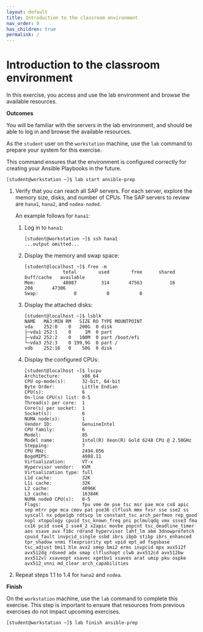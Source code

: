 ```yaml
---
layout: default
title: Introduction to the classroom environment
nav_order: 0
has_children: true
permalink: /
---
```


# Introduction to the classroom environment

In this exercise, you access and use the lab environment and browse the
available resources.

**Outcomes**

You will be familiar with the servers in the lab environment, and should
be able to log in and browse the available resources.

As the `student` user on the `workstation` machine, use the `lab`
command to prepare your system for this exercise.

This command ensures that the environment is configured correctly for
creating your Ansible Playbooks in the future.

    [student@workstation ~]$ lab start ansible-prep

1.  Verify that you can reach all SAP servers. For each server, explore
    the memory size, disks, and number of CPUs. The SAP servers to
    review are `hana1`, `hana2`, and `nodea-noded`.

    An example follows for `hana1`:

    1.  Log in to `hana1`:

            [student@workstation ~]$ ssh hana1
            ...output omitted...

    2.  Display the memory and swap space:

            [student@localhost ~]$ free -m
                          total        used        free      shared  buff/cache   available
            Mem:          48087         314       47563          16         208       47306
            Swap:             0           0           0

    3.  Display the attached disks:

            [student@localhost ~]$ lsblk
            NAME   MAJ:MIN RM   SIZE RO TYPE MOUNTPOINT
            vda    252:0    0   200G  0 disk
            ├─vda1 252:1    0     1M  0 part
            ├─vda2 252:2    0   100M  0 part /boot/efi
            └─vda3 252:3    0 199,9G  0 part /
            vdb    252:16   0    50G  0 disk

    4.  Display the configured CPUs:

            [student@localhost ~]$ lscpu
            Architecture:        x86_64
            CPU op-mode(s):      32-bit, 64-bit
            Byte Order:          Little Endian
            CPU(s):              6
            On-line CPU(s) list: 0-5
            Thread(s) per core:  1
            Core(s) per socket:  1
            Socket(s):           6
            NUMA node(s):        1
            Vendor ID:           GenuineIntel
            CPU family:          6
            Model:               85
            Model name:          Intel(R) Xeon(R) Gold 6248 CPU @ 2.50GHz
            Stepping:            7
            CPU MHz:             2494.056
            BogoMIPS:            4988.11
            Virtualization:      VT-x
            Hypervisor vendor:   KVM
            Virtualization type: full
            L1d cache:           32K
            L1i cache:           32K
            L2 cache:            4096K
            L3 cache:            16384K
            NUMA node0 CPU(s):   0-5
            Flags:               fpu vme de pse tsc msr pae mce cx8 apic sep mtrr pge mca cmov pat pse36 clflush mmx fxsr sse sse2 ss syscall nx pdpe1gb rdtscp lm constant_tsc arch_perfmon rep_good nopl xtopology cpuid tsc_known_freq pni pclmulqdq vmx ssse3 fma cx16 pcid sse4_1 sse4_2 x2apic movbe popcnt tsc_deadline_timer aes xsave avx f16c rdrand hypervisor lahf_lm abm 3dnowprefetch cpuid_fault invpcid_single ssbd ibrs ibpb stibp ibrs_enhanced tpr_shadow vnmi flexpriority ept vpid ept_ad fsgsbase tsc_adjust bmi1 hle avx2 smep bmi2 erms invpcid mpx avx512f avx512dq rdseed adx smap clflushopt clwb avx512cd avx512bw avx512vl xsaveopt xsavec xgetbv1 xsaves arat umip pku ospke avx512_vnni md_clear arch_capabilities

2.  Repeat steps 1.1 to 1.4 for `hana2` and `nodea`.

**Finish**

On the `workstation` machine, use the `lab` command to complete this
exercise. This step is important to ensure that resources from previous
exercises do not impact upcoming exercises.

    [student@workstation ~]$ lab finish ansible-prep
